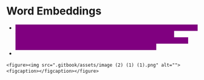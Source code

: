 # Word Embeddings

* <mark style="color:purple;background-color:purple;">**In NLP, word embedding is a term used for the representation of words for text analysis, typically in the form of real value vector that encodes the meaning of the word such that the vector closer in the vector space are expected to be similar in the meaning**</mark>
*

    <figure><img src=".gitbook/assets/image (2) (1) (1).png" alt=""><figcaption></figcaption></figure>
